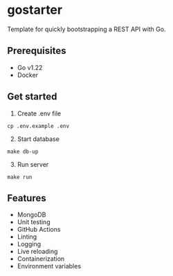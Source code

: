 # gostarter

Template for quickly bootstrapping a REST API with Go.

## Prerequisites

- Go v1.22
- Docker

## Get started

1. Create .env file

```
cp .env.example .env
```

2. Start database

```
make db-up
```

3. Run server

```
make run
```

## Features

- MongoDB
- Unit testing
- GitHub Actions
- Linting
- Logging
- Live reloading
- Containerization
- Environment variables
